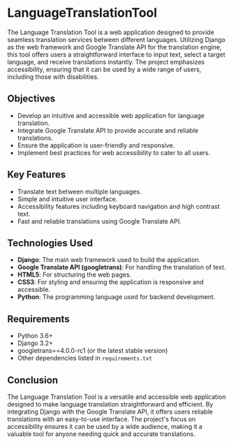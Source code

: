 ﻿# LanguageTranslationTool
The Language Translation Tool is a web application designed to provide seamless translation services between different languages. Utilizing Django as the web framework and Google Translate API for the translation engine, this tool offers users a straightforward interface to input text, select a target language, and receive translations instantly. The project emphasizes accessibility, ensuring that it can be used by a wide range of users, including those with disabilities.

## Objectives

- Develop an intuitive and accessible web application for language translation.
- Integrate Google Translate API to provide accurate and reliable translations.
- Ensure the application is user-friendly and responsive.
- Implement best practices for web accessibility to cater to all users.

## Key Features

- Translate text between multiple languages.
- Simple and intuitive user interface.
- Accessibility features including keyboard navigation and high contrast text.
- Fast and reliable translations using Google Translate API.

## Technologies Used

- **Django**: The main web framework used to build the application.
- **Google Translate API (googletrans)**: For handling the translation of text.
- **HTML5**: For structuring the web pages.
- **CSS3**: For styling and ensuring the application is responsive and accessible.
- **Python**: The programming language used for backend development.

## Requirements

- Python 3.6+
- Django 3.2+
- googletrans==4.0.0-rc1 (or the latest stable version)
- Other dependencies listed in `requirements.txt`

## Conclusion

The Language Translation Tool is a versatile and accessible web application designed to make language translation straightforward and efficient. By integrating Django with the Google Translate API, it offers users reliable translations with an easy-to-use interface. The project's focus on accessibility ensures it can be used by a wide audience, making it a valuable tool for anyone needing quick and accurate translations.
